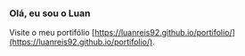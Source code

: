 ### Olá, eu sou o Luan

Visite o meu portifólio [https://luanreis92.github.io/portifolio/](https://luanreis92.github.io/portifolio/).
